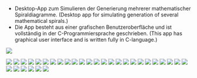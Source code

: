 * Desktop-App zum Simulieren der Generierung mehrerer mathematischer Spiraldiagramme. (Desktop app for simulating generation of several mathematical spirals.)
* Die App besteht aus einer grafischen Benutzeroberfläche und ist vollständig in der C-Programmiersprache geschrieben. (This app has graphical user interface and is written fully in C-language.)


![](https://github.com/KMORaza/Spiral_Generation_Simulator/blob/main/Spiral%20Generation%20Simulator/images/screenshot.png)

![](https://github.com/KMORaza/Spiral_Generation_Simulator/blob/main/Spiral%20Generation%20Simulator/images/001.png)
![](https://github.com/KMORaza/Spiral_Generation_Simulator/blob/main/Spiral%20Generation%20Simulator/images/002.png)
![](https://github.com/KMORaza/Spiral_Generation_Simulator/blob/main/Spiral%20Generation%20Simulator/images/003.png)
![](https://github.com/KMORaza/Spiral_Generation_Simulator/blob/main/Spiral%20Generation%20Simulator/images/004.png)
![](https://github.com/KMORaza/Spiral_Generation_Simulator/blob/main/Spiral%20Generation%20Simulator/images/005.png)
![](https://github.com/KMORaza/Spiral_Generation_Simulator/blob/main/Spiral%20Generation%20Simulator/images/006.png)
![](https://github.com/KMORaza/Spiral_Generation_Simulator/blob/main/Spiral%20Generation%20Simulator/images/007.png)
![](https://github.com/KMORaza/Spiral_Generation_Simulator/blob/main/Spiral%20Generation%20Simulator/images/008.png)
![](https://github.com/KMORaza/Spiral_Generation_Simulator/blob/main/Spiral%20Generation%20Simulator/images/009.png)
![](https://github.com/KMORaza/Spiral_Generation_Simulator/blob/main/Spiral%20Generation%20Simulator/images/010.png)
![](https://github.com/KMORaza/Spiral_Generation_Simulator/blob/main/Spiral%20Generation%20Simulator/images/011.png)
![](https://github.com/KMORaza/Spiral_Generation_Simulator/blob/main/Spiral%20Generation%20Simulator/images/012.png)
![](https://github.com/KMORaza/Spiral_Generation_Simulator/blob/main/Spiral%20Generation%20Simulator/images/013.png)
![](https://github.com/KMORaza/Spiral_Generation_Simulator/blob/main/Spiral%20Generation%20Simulator/images/014.png)
![](https://github.com/KMORaza/Spiral_Generation_Simulator/blob/main/Spiral%20Generation%20Simulator/images/015.png)
![](https://github.com/KMORaza/Spiral_Generation_Simulator/blob/main/Spiral%20Generation%20Simulator/images/016.png)
![](https://github.com/KMORaza/Spiral_Generation_Simulator/blob/main/Spiral%20Generation%20Simulator/images/017.png)
![](https://github.com/KMORaza/Spiral_Generation_Simulator/blob/main/Spiral%20Generation%20Simulator/images/018.png)
![](https://github.com/KMORaza/Spiral_Generation_Simulator/blob/main/Spiral%20Generation%20Simulator/images/019.png)
![](https://github.com/KMORaza/Spiral_Generation_Simulator/blob/main/Spiral%20Generation%20Simulator/images/020.png)
![](https://github.com/KMORaza/Spiral_Generation_Simulator/blob/main/Spiral%20Generation%20Simulator/images/021.png)
![](https://github.com/KMORaza/Spiral_Generation_Simulator/blob/main/Spiral%20Generation%20Simulator/images/022.png)
![](https://github.com/KMORaza/Spiral_Generation_Simulator/blob/main/Spiral%20Generation%20Simulator/images/023.png)
![](https://github.com/KMORaza/Spiral_Generation_Simulator/blob/main/Spiral%20Generation%20Simulator/images/024.png)
![](https://github.com/KMORaza/Spiral_Generation_Simulator/blob/main/Spiral%20Generation%20Simulator/images/025.png)
![](https://github.com/KMORaza/Spiral_Generation_Simulator/blob/main/Spiral%20Generation%20Simulator/images/026.png)
![](https://github.com/KMORaza/Spiral_Generation_Simulator/blob/main/Spiral%20Generation%20Simulator/images/027.png)
![](https://github.com/KMORaza/Spiral_Generation_Simulator/blob/main/Spiral%20Generation%20Simulator/images/028.png)
![](https://github.com/KMORaza/Spiral_Generation_Simulator/blob/main/Spiral%20Generation%20Simulator/images/029.png)
![](https://github.com/KMORaza/Spiral_Generation_Simulator/blob/main/Spiral%20Generation%20Simulator/images/030.png)
![](https://github.com/KMORaza/Spiral_Generation_Simulator/blob/main/Spiral%20Generation%20Simulator/images/031.png)






